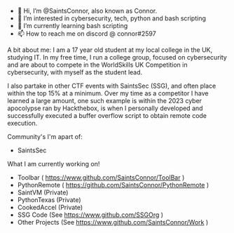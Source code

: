 - 👋 Hi, I’m @SaintsConnor, also known as Connor.
- 👀 I’m interested in cybersecurity, tech, python and bash scripting 
- 🌱 I’m currently learning bash scripting
- 📫 How to reach me on discord @ connor#2597

A bit about me:
I am a 17 year old student at my local college in the UK, studying IT. In my free time, I run a college group, focused on cybersecurity and are about to compete in the WorldSkills UK Competition in cybersecurity, with myself as the student lead.

I also partake in other CTF events with SaintsSec (SSG), and often place within the top 15% at a minimum. Over my time as a competitor I have learned a large amount, one such example is within the 2023 cyber apocolypse ran by Hackthebox, is when I personally developed and successfully executed a buffer overflow script to obtain remote code execution. 

Community's I'm apart of:
- SaintsSec

What I am currently working on!
- Toolbar ( https://www.github.com/SaintsConnor/ToolBar )
- PythonRemote ( https://github.com/SaintsConnor/PythonRemote )
- SaintVM (Private)
- PythonTexas (Private)
- CookedAccel (Private)
- SSG Code (See https://www.github.com/SSGOrg )
- Other Projects (See https://www.github.com/SaintsConnor/Work )


